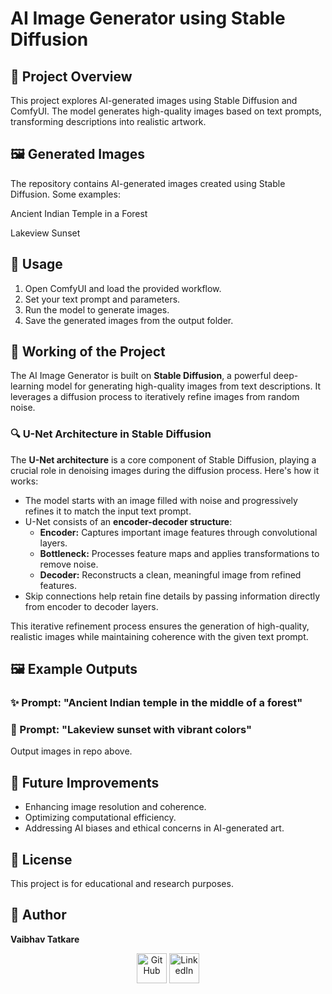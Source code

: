 # AI Image Generator using Stable Diffusion

## 📌 Project Overview

This project explores AI-generated images using Stable Diffusion and ComfyUI. The model generates high-quality images based on text prompts, transforming descriptions into realistic artwork.

## 🖼️ Generated Images

The repository contains AI-generated images created using Stable Diffusion. Some examples:

Ancient Indian Temple in a Forest

Lakeview Sunset

## 🚀 Usage
1. Open ComfyUI and load the provided workflow.
2. Set your text prompt and parameters.
3. Run the model to generate images.
4. Save the generated images from the output folder.

## 🧠 Working of the Project
The AI Image Generator is built on **Stable Diffusion**, a powerful deep-learning model for generating high-quality images from text descriptions. It leverages a diffusion process to iteratively refine images from random noise.

### 🔍 U-Net Architecture in Stable Diffusion
The **U-Net architecture** is a core component of Stable Diffusion, playing a crucial role in denoising images during the diffusion process. Here's how it works:
- The model starts with an image filled with noise and progressively refines it to match the input text prompt.
- U-Net consists of an **encoder-decoder structure**:
  - **Encoder:** Captures important image features through convolutional layers.
  - **Bottleneck:** Processes feature maps and applies transformations to remove noise.
  - **Decoder:** Reconstructs a clean, meaningful image from refined features.
- Skip connections help retain fine details by passing information directly from encoder to decoder layers.

This iterative refinement process ensures the generation of high-quality, realistic images while maintaining coherence with the given text prompt.

## 🖼️ Example Outputs
### ✨ Prompt: "Ancient Indian temple in the middle of a forest"

### 🌅 Prompt: "Lakeview sunset with vibrant colors"

Output images in repo above.

## 🔮 Future Improvements
- Enhancing image resolution and coherence.
- Optimizing computational efficiency.
- Addressing AI biases and ethical concerns in AI-generated art.

## 📜 License
This project is for educational and research purposes.

## 👤 Author
**Vaibhav Tatkare** 
<p align="center">
  <a href="https://github.com/VaibhavT04">
    <picture>
      <source media="(prefers-color-scheme: dark)" srcset="https://cdn.simpleicons.org/github/white">
      <img alt="GitHub" title="GitHub" height="48" width="48" src="https://cdn.simpleicons.org/github"></picture></a>
  <a href="https://www.linkedin.com/in/vaibhav-tatkare-code/">
    <img alt="LinkedIn" title="LinkedIn" height="48" width="48" src="https://cdn.simpleicons.org/linkedin"></a>
</p>
